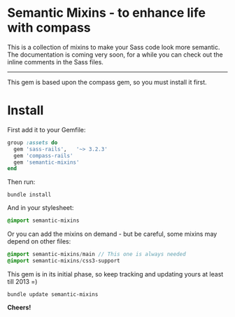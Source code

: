 Semantic Mixins - to enhance life with compass
===

This is a collection of mixins to make your Sass code look more semantic.
The documentation is coming very soon, for a while you can check out the inline comments in the Sass files.

---------

This gem is based upon the compass gem, so you must install it first.

Install
===

First add it to your Gemfile:

```ruby
group :assets do
  gem 'sass-rails',   '~> 3.2.3'
  gem 'compass-rails'
  gem 'semantic-mixins'
end
```

Then run:

    bundle install

And in your stylesheet:

```sass
@import semantic-mixins
```

Or you can add the mixins on demand - but be careful, some mixins may depend on other files:

```sass
@import semantic-mixins/main // This one is always needed
@import semantic-mixins/css3-support
```

This gem is in its initial phase, so keep tracking and updating yours at least till 2013 =)

    bundle update semantic-mixins

**Cheers!**